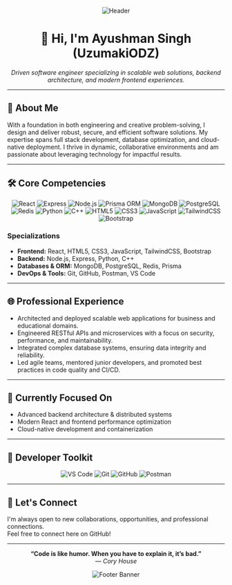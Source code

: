 <!-- Professional banner -->
<p align="center">
  <img src="https://capsule-render.vercel.app/api?type=waving&color=0:2457d6,100:2ecc71&height=200&section=header&text=Ayushman%20Singh%20%7C%20UzumakiODZ&fontSize=42&fontAlignY=40&desc=Full%20Stack%20Developer%20%7C%20Building%20Tomorrow's%20Technology&descAlignY=60&descAlign=50" alt="Header" />
</p>

<h1 align="center">👋 Hi, I'm Ayushman Singh (UzumakiODZ)</h1>
<p align="center">
  <em>Driven software engineer specializing in scalable web solutions, backend architecture, and modern frontend experiences.</em>
</p>

---

## 🚀 About Me

With a foundation in both engineering and creative problem-solving, I design and deliver robust, secure, and efficient software solutions. My expertise spans full stack development, database optimization, and cloud-native deployment. I thrive in dynamic, collaborative environments and am passionate about leveraging technology for impactful results.

---

## 🛠️ Core Competencies

<p align="center">
  <img src="https://img.shields.io/badge/React-20232A?logo=react&logoColor=61DAFB&style=for-the-badge" alt="React" />
  <img src="https://img.shields.io/badge/Express-000000?logo=express&logoColor=white&style=for-the-badge" alt="Express" />
  <img src="https://img.shields.io/badge/Node.js-339933?logo=node.js&logoColor=white&style=for-the-badge" alt="Node.js" />
  <img src="https://img.shields.io/badge/Prisma-2D3748?logo=prisma&logoColor=white&style=for-the-badge" alt="Prisma ORM" />
  <img src="https://img.shields.io/badge/MongoDB-47A248?logo=mongodb&logoColor=white&style=for-the-badge" alt="MongoDB" />
  <img src="https://img.shields.io/badge/PostgreSQL-4169E1?logo=postgresql&logoColor=white&style=for-the-badge" alt="PostgreSQL" />
  <img src="https://img.shields.io/badge/Redis-DC382D?logo=redis&logoColor=white&style=for-the-badge" alt="Redis" />
  <img src="https://img.shields.io/badge/Python-3776AB?logo=python&logoColor=white&style=for-the-badge" alt="Python" />
  <img src="https://img.shields.io/badge/C++-00599C?logo=c%2B%2B&logoColor=white&style=for-the-badge" alt="C++" />
  <img src="https://img.shields.io/badge/HTML5-E34F26?logo=html5&logoColor=white&style=for-the-badge" alt="HTML5" />
  <img src="https://img.shields.io/badge/CSS3-1572B6?logo=css3&logoColor=white&style=for-the-badge" alt="CSS3" />
  <img src="https://img.shields.io/badge/JavaScript-F7DF1E?logo=javascript&logoColor=black&style=for-the-badge" alt="JavaScript" />
  <img src="https://img.shields.io/badge/TailwindCSS-06B6D4?logo=tailwindcss&logoColor=white&style=for-the-badge" alt="TailwindCSS" />
  <img src="https://img.shields.io/badge/Bootstrap-7952B3?logo=bootstrap&logoColor=white&style=for-the-badge" alt="Bootstrap" />
</p>

### Specializations
- **Frontend:** React, HTML5, CSS3, JavaScript, TailwindCSS, Bootstrap
- **Backend:** Node.js, Express, Python, C++
- **Databases & ORM:** MongoDB, PostgreSQL, Redis, Prisma
- **DevOps & Tools:** Git, GitHub, Postman, VS Code

---

## 🌐 Professional Experience

- Architected and deployed scalable web applications for business and educational domains.
- Engineered RESTful APIs and microservices with a focus on security, performance, and maintainability.
- Integrated complex database systems, ensuring data integrity and reliability.
- Led agile teams, mentored junior developers, and promoted best practices in code quality and CI/CD.

---

## 🎯 Currently Focused On

- Advanced backend architecture & distributed systems
- Modern React and frontend performance optimization
- Cloud-native development and containerization

---

## 🧰 Developer Toolkit

<p align="center">
  <img src="https://img.shields.io/badge/VS%20Code-007ACC?logo=visualstudiocode&logoColor=white&style=for-the-badge" alt="VS Code" />
  <img src="https://img.shields.io/badge/Git-F05032?logo=git&logoColor=white&style=for-the-badge" alt="Git" />
  <img src="https://img.shields.io/badge/GitHub-181717?logo=github&logoColor=white&style=for-the-badge" alt="GitHub" />
  <img src="https://img.shields.io/badge/Postman-FF6C37?logo=postman&logoColor=white&style=for-the-badge" alt="Postman" />
</p>

---

## 🤝 Let's Connect

I'm always open to new collaborations, opportunities, and professional connections.  
Feel free to connect here on GitHub!

---

<p align="center">
  <b>“Code is like humor. When you have to explain it, it’s bad.”</b><br>
  <i>— Cory House</i>
</p>

<p align="center">
  <img src="https://capsule-render.vercel.app/api?type=waving&color=0:2ecc71,100:2457d6&height=110&section=footer" alt="Footer Banner" />
</p>
